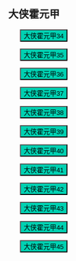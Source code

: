 ## 大侠霍元甲


* <button class="btn btn-link" onclick="play('https://new.eduzone.top/20211027/V3jmmsXp/index.m3u8')">大侠霍元甲34</button>
* <button class="btn btn-link" onclick="play('https://new.eduzone.top/20211028/z5rhywNi/index.m3u8')">大侠霍元甲35</button>
* <button class="btn btn-link" onclick="play('https://new.eduzone.top/20211027/2J0fIBGL/index.m3u8')">大侠霍元甲36</button>

* <button class="btn btn-link" onclick="play('https://new.eduzone.top/20211028/qI1SAQi1/index.m3u8')">大侠霍元甲37</button>
* <button class="btn btn-link" onclick="play('https://new.eduzone.top/20211027/nlaM1FjP/index.m3u8')">大侠霍元甲38</button>
* <button class="btn btn-link" onclick="play('https://new.eduzone.top/20211028/Mz2BsloR/index.m3u8')">大侠霍元甲39</button>
* <button class="btn btn-link" onclick="play('https://new.eduzone.top/20211028/H8RpwEVz/index.m3u8')">大侠霍元甲40</button>

* <button class="btn btn-link" onclick="play('https://new.eduzone.top/20211027/wd0rghZM/index.m3u8')">大侠霍元甲41</button>
* <button class="btn btn-link" onclick="play('https://new.eduzone.top/20211028/UDlq51cB/index.m3u8')">大侠霍元甲42</button>
* <button class="btn btn-link" onclick="play('https://new.eduzone.top/20211027/dzzsaxQi/index.m3u8')">大侠霍元甲43</button>

* <button class="btn btn-link" onclick="play('https://new.eduzone.top/20211028/lXh7ofk2/index.m3u8')">大侠霍元甲44</button>
* <button class="btn btn-link" onclick="play('https://new.eduzone.top/20211027/L342v4pT/index.m3u8')">大侠霍元甲45</button>


<style>
  .btn-link {
    background: hsl(171, 100%, 41%);
  }

  .btn-link:hover {
    background: hsl(48, 100%, 67%);
  }

  ul {
    list-style-type: none;
  }

</style>

<script>
  function play(url) {
    var payload = {
        "video_url": url
    };

    fetch('https://ofhnindco6.execute-api.ap-southeast-2.amazonaws.com/video_pub', {
        method: 'POST',
        headers: {
            'Accept': 'application/json',
            'Content-Type': 'application/json'
        },
        body: JSON.stringify(payload)
    }).then(resp => console.log(resp));
  }
</script>